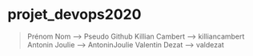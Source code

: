 # projet_devops2020

> Prénom Nom --> Pseudo Github
Killian Cambert --> killiancambert
Antonin Joulie --> AntoninJoulie
Valentin Dezat --> valdezat
